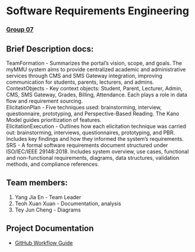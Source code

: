 # Software Requirements Engineering

### <ins>Group 07</ins>

## **Brief Description docs:**  
TeamFormation -   Summarizes the portal’s vision, scope, and goals. The myMMU system aims to provide centralized academic and administrative services through CMS and SMS Gateway integration, improving communication for students, parents, lecturers, and admins.  
ContextObjects -   Key context objects: Student, Parent, Lecturer, Admin, CMS, SMS Gateway, Grades, Billing, Attendance. Each plays a role in data flow and requirement sourcing.  
ElicitationPlan -  Five techniques used: brainstorming, interview, questionnaire, prototyping, and Perspective-Based Reading. The Kano Model guides prioritization of features.  
ElicitationExecution -   Outlines how each elicitation technique was carried out: brainstorming, interviews, questionnaires, prototyping, and PBR. Includes key findings and how they informed the system’s requirements.  
SRS -   A formal software requirements document structured under ISO/IEC/IEEE 29148:2018. Includes system overview, use cases, functional and non-functional requirements, diagrams, data structures, validation methods, and compliance references.  

## **Team members:**  
1. Yang Jia En -   Team Leader  
2. Teoh Xuan Xuan -   Documentation, analysis  
3. Tey Jun Cheng - Diagrams  

## Project Documentation
- [GitHub Workflow Guide](ProcessDocumentation/Github_workflow.md)
